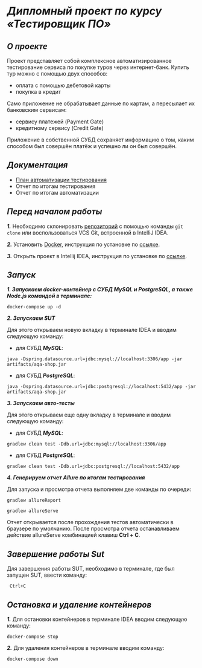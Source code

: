 # ***Дипломный проект по курсу «Тестировщик ПО»***
## ***О проекте***

Проект представляет собой комплексное автоматизированное тестирование сервиса по покупке туров через интернет-банк. Купить тур можно с помощью двух способов:

- оплата с помощью дебетовой карты
- покупка в кредит

Само приложение не обрабатывает данные по картам, а пересылает их банковским сервисам:

- сервису платежей (Payment Gate)
- кредитному сервису (Credit Gate)

Приложение в собственной СУБД сохраняет информацию о том, каким способом был совершён платёж и успешно ли он был совершён.

## ***Документация***
- [План автоматизации тестирования](https://github.com/Yana-85/QA-Diploma/blob/master/documentation/Plan.md)
- Отчет по итогам тестирования
- Отчет по итогам автоматизации

## ***Перед началом работы***
***1.*** Необходимо склонировать [репозиторий](https://github.com/Yana-85/QA-Diploma) с помощью команды `git clone` или воспользоваться VCS Git, встроенной в IntelliJ IDEA.

***2.*** Установить [Docker](https://www.docker.com/), инструкция по установке по [ссылке](https://github.com/netology-code/aqa-homeworks/blob/master/docker/installation.md).

***3.*** Открыть проект в Intellij IDEA, инструкция по установке по [ссылке](https://github.com/netology-code/javaqa-homeworks/blob/master/intro/idea.md).
## ***Запуск***
***1. Запускаем docker-контейнер с СУБД MySQL и PostgreSQL, а также Node.js командой в терминале:***
```
docker-compose up -d
```
***2. Запускаем SUT***

Для этого открываем новую вкладку в терминале IDEA и вводим следующую команду:

- для СУБД ***MySQL***:

```
java -Dspring.datasource.url=jdbc:mysql://localhost:3306/app -jar artifacts/aqa-shop.jar
```
- для СУБД ***PostgreSQL***:
```
java -Dspring.datasource.url=jdbc:postgresql://localhost:5432/app -jar artifacts/aqa-shop.jar
```

***3. Запускаем авто-тесты***

Для этого открываем еще одну вкладку в терминале и вводим следующую команду:

- для СУБД ***MySQL***:

```
gradlew clean test -Ddb.url=jdbc:mysql://localhost:3306/app
```

- для СУБД ***PostgreSQL***:

```
gradlew clean test -Ddb.url=jdbc:postgresql://localhost:5432/app
```
***4. Генерируем отчет Allure по итогам тестирования***

Для запуска и просмотра отчета выполняем две команды по очереди:
```
gradlew allureReport
```
```
gradlew allureServe
```
Отчет открывается после прохождения тестов автоматически в браузере по умолчанию.
После просмотра отчета останавливаем действие allureServe комбинацией клавиш **Ctrl + C**.
## ***Завершение работы Sut***
Для завершения работы SUT, необходимо в терминале, где был запущен SUT, ввести команду:
```
 Ctrl+C
```
## ***Остановка и удаление контейнеров***
***1.*** Для остановки контейнеров в терминале IDEA вводим следующую команду:
```
docker-compose stop
``` 
***2.*** Для удаления контейнеров в терминале вводим команду:
```
docker-compose down
``` 